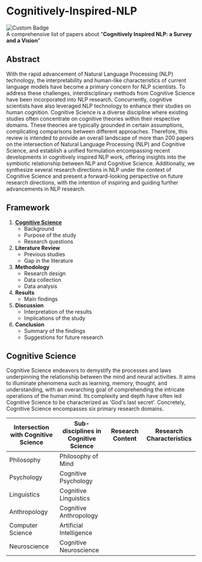 # Cognitively-Inspired-NLP
![Custom Badge](https://img.shields.io/badge/Contribution-Welcome-blue)  
A comprehensive list of papers about "**Cognitively Inspired NLP: a Survey and a Vision**"
## Abstract

With the rapid advancement of Natural Language Processing (NLP) technology, the interpretability and human-like characteristics of current language models have become a primary concern for NLP scientists. To address these challenges, interdisciplinary methods from Cognitive Science have been incorporated into NLP research. Concurrently, cognitive scientists have also leveraged NLP technology to enhance their studies on human cognition. Cognitive Science is a diverse discipline where existing studies often concentrate on cognitive theories within their respective domains. These theories are typically grounded in certain assumptions, complicating comparisons between different approaches. Therefore, this review is intended to provide an overall landscape of more than 200 papers on the intersection of Natural Language Processing (NLP) and Cognitive Science, and establish a unified formulation encompassing recent developments in cognitively inspired NLP work, offering insights into the symbiotic relationship between NLP and Cognitive Science. Additionally, we synthesize several research directions in NLP under the context of Cognitive Science and present a forward-looking perspective on future research directions, with the intention of inspiring and guiding further advancements in NLP research.

## Framework

1. [**Cognitive Science**](#cognitive-science)
    - Background
    - Purpose of the study
    - Research questions
2. **Literature Review**
    - Previous studies
    - Gap in the literature
3. **Methodology**
    - Research design
    - Data collection
    - Data analysis
4. **Results**
    - Main findings
5. **Discussion**
    - Interpretation of the results
    - Implications of the study
6. **Conclusion**
    - Summary of the findings
    - Suggestions for future research

## Cognitive Science

Cognitive Science endeavors to demystify the processes and laws underpinning the relationship between the mind and neural activities. It aims to illuminate phenomena such as learning, memory, thought, and understanding, with an overarching goal of comprehending the intricate operations of the human mind. Its complexity and depth have often led Cognitive Science to be characterized as 'God's last secret'. Concretely, Cognitive Science encompasses six primary research domains.

| Intersection with Cognitive Science | Sub-disciplines in Cognitive Science | Research Content | Research Characteristics |
|-------------------------------------|--------------------------------------|------------------|-------------------------|
| Philosophy                          | Philosophy of Mind                   |                  |                         |
| Psychology                          | Cognitive Psychology                 |                  |                         |
| Linguistics                         | Cognitive Linguistics                |                  |                         |
| Anthropology                        | Cognitive Anthropology               |                  |                         |
| Computer Science                    | Artificial Intelligence              |                  |                         |
| Neuroscience                        | Cognitive Neuroscience               |                  |                         |
